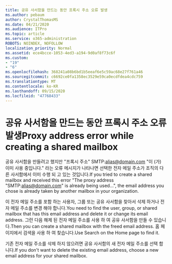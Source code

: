 ```yaml
---
title: 공유 사서함을 만드는 동안 프록시 주소 오류 발생
ms.author: pebaum
author: CrystalThomasMS
ms.date: 04/21/2020
ms.audience: ITPro
ms.topic: article
ms.service: o365-administration
ROBOTS: NOINDEX, NOFOLLOW
localization_priority: Normal
ms.assetid: ece4bcce-1053-4ed3-a194-9d0af8f73c6f
ms.custom:
- "19"
- "6"
ms.openlocfilehash: 368241a08b6bd1b5eeaf6e5c59ac68e27f761a46
ms.sourcegitcommit: c6692ce0fa1358ec3529e59ca0ecdfdea4cdc759
ms.translationtype: MT
ms.contentlocale: ko-KR
ms.lasthandoff: 09/15/2020
ms.locfileid: "47768433"
---
```

# <a name="proxy-address-error-while-creating-a-shared-mailbox"></a><span data-ttu-id="193ee-102">공유 사서함을 만드는 동안 프록시 주소 오류 발생</span><span class="sxs-lookup"><span data-stu-id="193ee-102">Proxy address error while creating a shared mailbox</span></span>

<span data-ttu-id="193ee-103">공유 사서함을 만들려고 했지만 "프록시 주소" SMTP:alias@domain.com "이 (가) 이미 사용 중입니다." 라는 오류 메시지가 나타나면 선택한 전자 메일 주소가 조직의 다른 사서함에서 이미 수행 되 고 있는 것입니다.</span><span class="sxs-lookup"><span data-stu-id="193ee-103">If you tried to create a shared mailbox and received this error "The proxy address "SMTP:alias@domain.com" is already being used…", the email address you chose is already taken by another mailbox in your organization.</span></span>
  
<span data-ttu-id="193ee-104">이 전자 메일 주소를 포함 하는 사용자, 그룹 또는 공유 사서함을 찾아서 삭제 하거나 전자 메일 주소를 변경 해야 합니다.</span><span class="sxs-lookup"><span data-stu-id="193ee-104">You need to find the user, group, or shared mailbox that has this email address and delete it or change its email address.</span></span> <span data-ttu-id="193ee-105">그런 다음 해제 된 전자 메일 주소를 사용 하 여 공유 사서함을 만들 수 있습니다.</span><span class="sxs-lookup"><span data-stu-id="193ee-105">Then you can create a shared mailbox with the freed email address.</span></span> <span data-ttu-id="193ee-106">홈 페이지에서 검색을 사용 하 여 찾습니다.</span><span class="sxs-lookup"><span data-stu-id="193ee-106">Use Search on the Home page to find it.</span></span>
  
<span data-ttu-id="193ee-107">기존 전자 메일 주소를 삭제 하지 않으려면 공유 사서함의 새 전자 메일 주소를 선택 합니다.</span><span class="sxs-lookup"><span data-stu-id="193ee-107">If you don't want to delete the existing email address, choose a new email address for your shared mailbox.</span></span>
  